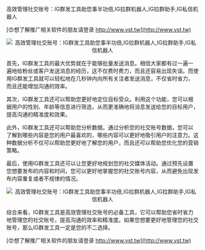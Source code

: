 高效管理社交账号：IG群发工具助您事半功倍,IG拉群机器人,IG拉群助手,IG私信机器人

[😍想了解推广相关软件的朋友请登录 http://www.vst.tw](http://www.vst.tw)

 <center><img src="https://vst.tw/MP4/tuiguang/png/4.png" alt="高效管理社交账号：IG群发工具助您事半功倍,IG拉群机器人,IG拉群助手,IG私信机器人"></center>

首先，IG群发工具的最大优势就在于能够批量发送消息。相信大家都有过一遍一遍地给粉丝或客户发送消息的经历，这不仅费时费力，而且还容易出现失误。而使用IG群发工具就可以轻松地在几秒钟内向所有关注者发送消息，不仅省时省力，而且还能增加沟通的效率。

其次，IG群发工具还可以帮助您更好地定位目标受众。利用这个功能，您可以根据用户的性别、年龄等信息进行筛选，从而更准确地将消息发送给您的目标用户，提高沟通的精准度和效果。

此外，IG群发工具还可以帮助您分析数据。通过分析您的社交账号数据，您可以了解到哪些内容是您的用户最喜欢的，哪些内容可以更好地吸引用户的注意力。这种数据分析不仅可以帮助您更好地了解您的用户，而且还可以帮助您优化您的营销策略。

最后，使用IG群发工具还可以让您更好地规划您的社交媒体活动。通过预先设置您想要发布的内容和时间，您可以更好地掌握您的社交账号内容，从而避免出现发布内容重复或者不规律的情况。

 <center><img src="https://vst.tw/MP4/tuiguang/png/5.png" alt="高效管理社交账号：IG群发工具助您事半功倍,IG拉群机器人,IG拉群助手,IG私信机器人"></center>

综合来看，IG群发工具是高效管理社交账号的必备工具，它可以帮助您省时省力地管理您的社交账号，提高沟通的效率和精准度。如果您想要更好地管理您的社交账号，那么IG群发工具一定是您的不二选择。

[😍想了解推广相关软件的朋友请登录 http://www.vst.tw](http://www.vst.tw)



